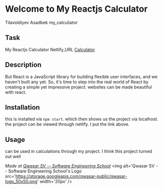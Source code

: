 # Welcome to My Reactjs Calculator
Tilavoldiyev Asadbek my_calculiator

## Task 
 My Reactjs Calculator Netlify_URL <a  href=" https://tilavoldiyev-asadbek-my-calculyator.netlify.app"> Calculator</a>

## Description
But React is a JavaScript library for building flexible user interfaces, and we haven't built any yet. So, it's time to step into the real world of React by creating a simple yet impressive project.
websites can be made beautiful with react.

## Installation
 this is installed via ```npm start```. which then shows us the project via localhost. the project can be viewed through netlify. I put the link above.

## Usage
can be used in calculations through my project. I think this project turned out well


<span><i>Made at <a href='https://qwasar.io'>Qwasar SV -- Software Engineering School</a></i></span>
<span><img alt='Qwasar SV -- Software Engineering School's Logo src='https://storage.googleapis.com/qwasar-public/qwasar-logo_50x50.png' width='20px' /></span>